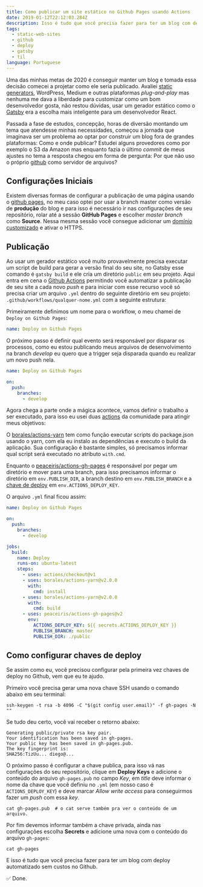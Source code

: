 ```yaml
---
title: Como publicar um site estático no Github Pages usando Actions
date: 2019-01-12T22:12:03.284Z
description: Isso é tudo que você precisa fazer para ter um blog com deploy automatizado sem custos com o Github.
tags:
  - static-web-sites
  - github
  - deploy
  - gatsby
  - til
language: Portuguese
---
```


Uma das minhas metas de 2020 é conseguir manter um blog e tomada essa decisão comecei a projetar como ele seria publicado. Avaliei [static generators](/tags/static-web-sites), WordPress, Medium e outras plataformas _plug-and-play_ mas nenhuma me dava a liberdade para customizar como um bom desenvolvedor gosta, não restou dúvidas, usar um gerador estático como o [Gatsby](https://www.gatsbyjs.org/) era a escolha mais inteligente para um desenvolvedor React.

Passada a fase de estudos, concepção, horas de diversão montando um tema que atendesse minhas necessidades, começou a jornada que imaginava ser um problema ao optar por construir um blog fora de grandes plataformas: Como e onde publicar? Estudei alguns provedores como por exemplo o S3 da Amazon mas enquanto fazia o último _commit_ de meus ajustes no tema a resposta chegou em forma de pergunta: Por que não uso o próprio [github](https://github.com/diegocosta) como servidor de arquivos?

## Configurações Iniciais

Existem diversas formas de configurar a publicação de uma página usando o [github pages](https://pages.github.com/), no meu caso optei por usar a branch master como versão de **produção** do blog e para isso é necessário ir nas configurações de seu repositório, rolar até a sessão **GitHub Pages** e escolher _master branch_ como **Source**. Nessa mesma sessão você consegue adicionar um [domínio customizado](https://help.github.com/en/github/working-with-github-pages/configuring-a-custom-domain-for-your-github-pages-site) e ativar o HTTPS.

## Publicação

Ao usar um gerador estático você muito provavelmente precisa executar um script de build para gerar a versão final do seu site, no Gatsby esse comando é `gatsby build` e ele cria um diretório `public` em seu projeto. Aqui entra em cena o [Github Actions](https://github.com/features/actions) permitindo você automatizar a publicação de seu site a cada novo _push_ e para iniciar com esse recurso você só precisa criar um arquivo `.yml` dentro do seguinte diretório em seu projeto: `.github/workflows/qualquer-nome.yml` com a seguinte estrutura:

Primeiramente definimos um nome para o workflow, o meu chamei de `Deploy on Github Pages`:

```yml
name: Deploy on Github Pages
```

O próximo passo é definir qual evento será responsável por disparar os processos, como eu estou publicando meus arquivos de desenvolvimento na branch _develop_ eu quero que a trigger seja disparada quando eu realizar um novo push nela.

```yml
name: Deploy on Github Pages

on:
  push:
    branches:
      - develop
```

Agora chega a parte onde a mágica acontece, vamos definir o trabalho a ser executado, para isso eu usei duas [actions](https://help.github.com/en/actions/automating-your-workflow-with-github-actions/about-actions) da comunidade para atingir meus objetivos:

O [borales/actions-yarn](https://github.com/Borales/actions-yarn) tem como função executar scripts do package.json usando o yarn, com ela eu instalo as dependências e executo o build da aplicação. Sua configuração é bastante simples, só precisamos informar qual script será executado no atributo `with.cmd`.

Enquanto o [peaceiris/actions-gh-pages](https://github.com/peaceiris/actions-gh-pages) é responsável por pegar um diretório e mover para uma branch, para isso precisamos informar o diretório em `env.PUBLISH_DIR`, a branch destino em `env.PUBLISH_BRANCH` e a [chave de deploy](https://developer.github.com/v3/guides/managing-deploy-keys/) em `env.ACTIONS_DEPLOY_KEY`.

O arquivo `.yml` final ficou assim:

```yml
name: Deploy on Github Pages

on:
  push:
    branches:
      - develop

jobs:
  build:
    name: Deploy
    runs-on: ubuntu-latest
    steps:
      - uses: actions/checkout@v1
      - uses: borales/actions-yarn@v2.0.0
        with:
          cmd: install
      - uses: borales/actions-yarn@v2.0.0
        with:
          cmd: build
      - uses: peaceiris/actions-gh-pages@v2
        env:
          ACTIONS_DEPLOY_KEY: ${{ secrets.ACTIONS_DEPLOY_KEY }}
          PUBLISH_BRANCH: master
          PUBLISH_DIR: ./public
```

## Como configurar chaves de deploy

Se assim como eu, você precisou configurar pela primeira vez chaves de deploy no Github, vem que eu te ajudo.

Primeiro você precisa gerar uma nova chave SSH usando o comando abaixo em seu terminal:

```shell
ssh-keygen -t rsa -b 4096 -C "$(git config user.email)" -f gh-pages -N ""
```

Se tudo deu certo, você vai receber o retorno abaixo:

```shell
Generating public/private rsa key pair.
Your identification has been saved in gh-pages.
Your public key has been saved in gh-pages.pub.
The key fingerprint is:
SHA256:TizUu... diego@...
```

O próximo passo é configurar a chave publica, para isso vá nas configurações do seu repositório, clique em **Deploy Keys** e adicione o conteúdo do arquivo `gh-pages.pub` no campo _Key_, em _title_ deve informar o nome da chave que você definiu no `.yml` (em nosso caso é `ACTIONS_DEPLOY_KEY`) e deve marcar _Allow write access_ para conseguirmos fazer um _push_ com essa _key_.

```shell
cat gh-pages.pub  # o cat serve também pra ver o conteúdo de um arquivo.
```

Por fim devemos informar também a chave privada, ainda nas configurações escolha **Secrets** e adicione uma nova com o conteúdo do arquivo `gh-pages`:

```shell
cat gh-pages
```

E isso é tudo que você precisa fazer para ter um blog com deploy automatizado sem custos no Github.

✅ Done.
